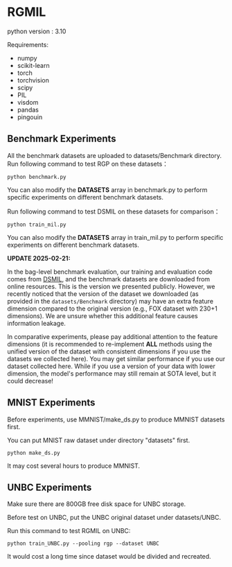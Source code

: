
# RGMIL

python version : 3.10

Requirements:
- numpy
- scikit-learn
- torch
- torchvision
- scipy
- PIL 
- visdom
- pandas
- pingouin

## Benchmark Experiments

All the benchmark datasets are uploaded to datasets/Benchmark directory.
Run following command to test RGP on these datasets：

```python benchmark.py```

You can also modify the **DATASETS** array in benchmark.py to perform specific experiments on different benchmark datasets.

Run following command to test DSMIL on these datasets for comparison：

```python train_mil.py```

You can also modify the **DATASETS** array in train_mil.py to perform specific experiments on different benchmark datasets.


**UPDATE 2025-02-21:**

In the bag-level benchmark evaluation, our training and evaluation code comes from [DSMIL](https://github.com/binli123/dsmil-wsi), and the benchmark datasets are downloaded from online resources. This is the version we presented publicly. However, we recently noticed that the version of the dataset we downloaded (as provided in the `datasets/Benchmark` directory) may have an extra feature dimension compared to the original version (e.g., FOX dataset with 230+1 dimensions). We are unsure whether this additional feature causes information leakage.


In comparative experiments, please pay additional attention to the feature dimensions (it is recommended to re-implement **ALL** methods using the unified version of the dataset with consistent dimensions if you use the datasets we collected here). You may get similar performance if you use our dataset collected here. While if you use a version of your data with lower dimension, the model's performance may still remain at SOTA level, but it could decrease!

## MNIST Experiments

Before experiments, use MMNIST/make_ds.py to produce MMNIST datasets first.

You can put MNIST raw dataset under directory "datasets" first.

```python make_ds.py```

It may cost several hours to produce MMNIST.



## UNBC Experiments
Make sure there are 800GB free disk space for UNBC storage.

Before test on UNBC, put the UNBC original dataset under datasets/UNBC.

Run this command to test RGMIL on UNBC:

```python train_UNBC.py --pooling rgp --dataset UNBC```

It would cost a long time since dataset would be divided and recreated.





